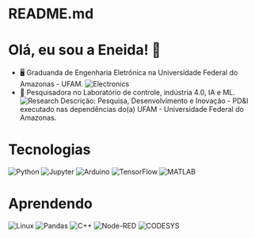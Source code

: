 # README.md
# Olá, eu sou a Eneida! 👋

- 🖥️ Graduanda de Engenharia Eletrônica na Universidade Federal do Amazonas - UFAM.
![Electronics](https://img.shields.io/badge/-Electronics-00599C?style=flat&logo=Electronics&logoColor=white)
- 🔬 Pesquisadora no Laboratório de controle, indústria 4.0, IA e ML. 
![Research](https://img.shields.io/badge/-Research-555555?style=flat&logo=ResearchGate&logoColor=white)
Descrição: Pesquisa, Desenvolvimento e Inovação - PD&I executado nas dependências do(a) UFAM - Universidade Federal do Amazonas.

# Tecnologias

![Python](https://img.shields.io/badge/-Python-3776AB?style=flat&logo=Python&logoColor=white)
![Jupyter](https://img.shields.io/badge/-Jupyter-F37626?style=flat&logo=Jupyter&logoColor=white)
![Arduino](https://img.shields.io/badge/-Arduino-00979D?style=flat&logo=Arduino&logoColor=white)
![TensorFlow](https://img.shields.io/badge/-TensorFlow-FF6F00?style=flat&logo=TensorFlow&logoColor=white)
![MATLAB](https://img.shields.io/badge/-MATLAB-0076A8?style=flat&logo=MathWorks&logoColor=white)

# Aprendendo

![Linux](https://img.shields.io/badge/-Linux-FCC624?style=flat&logo=Linux&logoColor=black)
![Pandas](https://img.shields.io/badge/-Pandas-150458?style=flat&logo=Pandas&logoColor=white)
![C++](https://img.shields.io/badge/-C++-00599C?style=flat&logo=c%2B%2B&logoColor=white)
![Node-RED](https://img.shields.io/badge/-Node--RED-8F0000?style=flat&logo=Node-RED&logoColor=white)
![CODESYS](https://img.shields.io/badge/-CODESYS-FF3300?style=flat&logo=CODESYS&logoColor=white)


